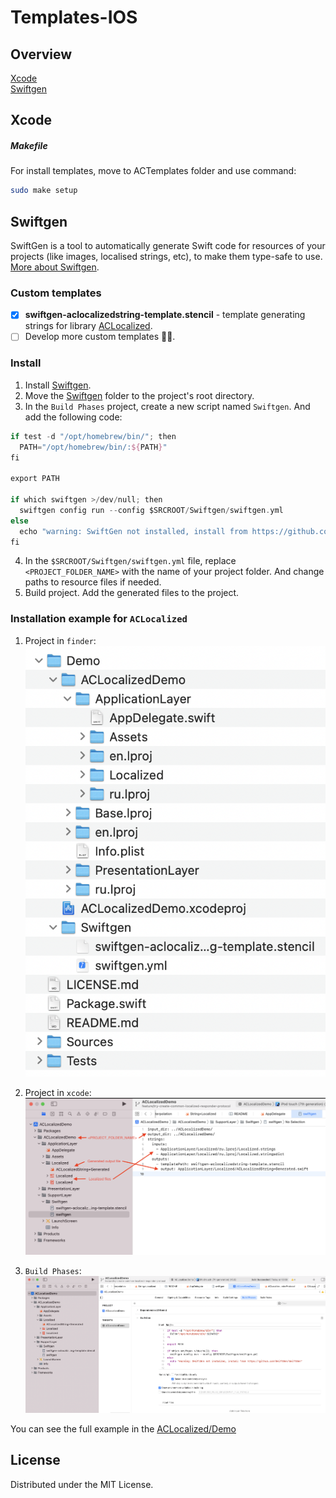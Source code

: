 # Templates-IOS

## Overview
[Xcode](#Xcode)\
[Swiftgen](#Swiftgen)

## Xcode

##### Makefile
For install templates, move to  ACTemplates folder and use command: 
```sh
sudo make setup
```

## Swiftgen

SwiftGen is a tool to automatically generate Swift code for resources of your projects (like images, localised strings, etc), to make them type-safe to use. [More about Swiftgen](https://github.com/SwiftGen/SwiftGen).

### Custom templates

- [x] **swiftgen-aclocalizedstring-template.stencil** - template generating strings for library [ACLocalized](https://github.com/AppCraftTeam/appcraft-localized-ios).
- [ ] Develop more custom templates 👨‍💻.

### Install
1. Install [Swiftgen](https://github.com/SwiftGen/SwiftGen#installation).
2. Move the [Swiftgen](/Swiftgen) folder to the project's root directory.
3. In the `Build Phases` project, create a new script named `Swiftgen`. And add the following code:

```swift
if test -d "/opt/homebrew/bin/"; then
  PATH="/opt/homebrew/bin/:${PATH}"
fi

export PATH

if which swiftgen >/dev/null; then
  swiftgen config run --config $SRCROOT/Swiftgen/swiftgen.yml
else
  echo "warning: SwiftGen not installed, install from https://github.com/SwiftGen/SwiftGen"
fi
```
4. In the `$SRCROOT/Swiftgen/swiftgen.yml` file, replace `<PROJECT_FOLDER_NAME>` with the name of your project folder. And change paths to resource files if needed.
5. Build project. Add the generated files to the project.

### Installation example for `ACLocalized`
1. Project in `finder`:\
![](/Images/swiftgen_project_in_finder.png)

2. Project in `xcode`:\
![](/Images/swiftgen_project_name_in_yml.png)

3. `Build Phases`:\
![](/Images/swiftgen_build_phases.png)

You can see the full example in the [ACLocalized/Demo](https://github.com/AppCraftTeam/appcraft-localized-ios/tree/master/Demo)

## License
Distributed under the MIT License.
